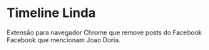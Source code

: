 # Timeline Linda
Extensão para navegador Chrome que remove posts do Facebook Facebook que mencionam Joao Doria.
